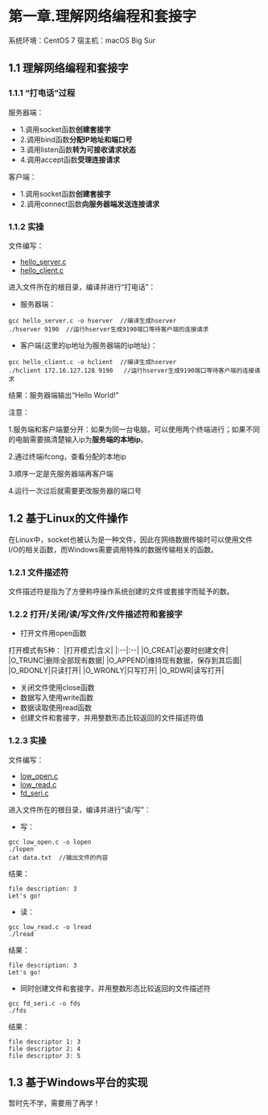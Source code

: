 # 第一章.理解网络编程和套接字

系统环境：CentOS 7
宿主机：macOS Big Sur 

## 1.1 理解网络编程和套接字

### 1.1.1 “打电话”过程
服务器端：
* 1.调用socket函数**创建套接字**
* 2.调用bind函数**分配IP地址和端口号**
* 3.调用listen函数**转为可接收请求状态**
* 4.调用accept函数**受理连接请求**

客户端：
* 1.调用socket函数**创建套接字**
* 2.调用connect函数**向服务器端发送连接请求**

### 1.1.2 实操

文件编写：
* [hello_server.c](https://github.com/caixiongjiang/TCPIP/blob/master/ch01/hello_server.c)
* [hello_client.c](https://github.com/caixiongjiang/TCPIP/blob/master/ch01/hello_client.c)

进入文件所在的根目录，编译并进行“打电话”：
* 服务器端：
```shell
gcc hello_server.c -o hserver  //编译生成hserver
./hserver 9190  //运行hserver生成9190端口等待客户端的连接请求
```
* 客户端(这里的ip地址为服务器端的ip地址)：
```shell
gcc hello_client.c -o hclient  //编译生成hserver
./hclient 172.16.127.128 9190   //运行hserver生成9190端口等待客户端的连接请求
```

结果：服务器端输出“Hello World!”

注意：

1.服务端和客户端要分开：如果为同一台电脑，可以使用两个终端进行；如果不同的电脑需要搞清楚输入ip为**服务端的本地ip**。

2.通过终端ifcong，查看分配的本地ip

3.顺序一定是先服务器端再客户端

4.运行一次过后就需要更改服务器的端口号

## 1.2 基于Linux的文件操作

在Linux中，socket也被认为是一种文件，因此在网络数据传输时可以使用文件I/O的相关函数，而Windows需要调用特殊的数据传输相关的函数。

### 1.2.1 文件描述符

文件描述符是指为了方便称呼操作系统创建的文件或套接字而赋予的数。

### 1.2.2 打开/关闭/读/写文件/文件描述符和套接字

* 打开文件用open函数

打开模式有5种：
|打开模式|含义|
|:--|:--|
|O_CREAT|必要时创建文件|
|O_TRUNC|删除全部现有数据|
|O_APPEND|维持现有数据，保存到其后面|
|O_RDONLY|只读打开|
|O_WRONLY|只写打开|
|O_RDWR|读写打开|

* 关闭文件使用close函数
* 数据写入使用write函数
* 数据读取使用read函数
* 创建文件和套接字，并用整数形态比较返回的文件描述符值

### 1.2.3 实操

文件编写：
* [low_open.c](https://github.com/caixiongjiang/TCPIP/blob/master/ch01/low_open.c)
* [low_read.c](https://github.com/caixiongjiang/TCPIP/blob/master/ch01/low_read.c)
* [fd_seri.c](https://github.com/caixiongjiang/TCPIP/blob/master/ch01/fd_seri.c)

进入文件所在的根目录，编译并进行“读/写”：

* 写：
```shell
gcc low_open.c -o lopen
./lopen
cat data.txt  //输出文件的内容
```

结果：
```
file description: 3
Let's go!
```

* 读：
```shell
gcc low_read.c -o lread
./lread
```
结果：
```
file description: 3
Let's go!
```

* 同时创建文件和套接字，并用整数形态比较返回的文件描述符
```shell
gcc fd_seri.c -o fds
./fds
```

结果：
```
file descriptor 1: 3
file descriptor 2: 4
file descriptor 3: 5
```

## 1.3 基于Windows平台的实现

暂时先不学，需要用了再学！